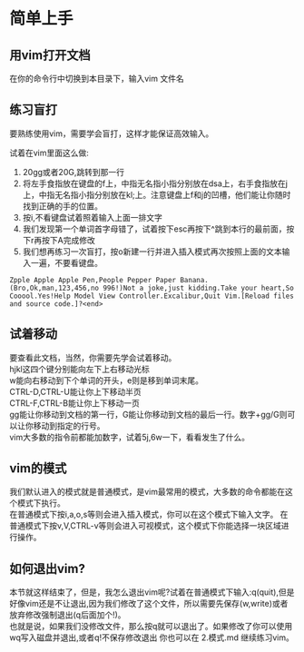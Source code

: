 # 简单上手

## 用vim打开文档
在你的命令行中切换到本目录下，输入vim 文件名

## 练习盲打

要熟练使用vim，需要学会盲打，这样才能保证高效输入。  

试着在vim里面这么做:  

1. 20gg或者20G,跳转到那一行
2. 将左手食指放在键盘的f上，中指无名指小指分别放在dsa上，右手食指放在j上，中指无名指小指分别放在kl;上。注意键盘上f和j的凹槽，他们能让你随时找到正确的手的位置。
3. 按i,不看键盘试着照着输入上面一排文字
4. 我们发现第一个单词首字母错了，试着按下esc再按下^跳到本行的最前面，按下r再按下A完成修改 
5. 我们想再练习一次盲打，按o新建一行并进入插入模式再次按照上面的文本输入一遍，不要看键盘。

```
Zpple Apple Apple Pen,People Pepper Paper Banana.(Bro,Ok,man,123,456,no 996!)Not a joke,just kidding.Take your heart,So Cooool.Yes!Help Model View Controller.Excalibur,Quit Vim.[Reload files and source code.]?<end>

```

## 试着移动

要查看此文档，当然，你需要先学会试着移动。  
hjkl这四个键分别能向左下上右移动光标  
w能向右移动到下个单词的开头，e则是移到单词末尾。  
CTRL-D,CTRL-U能让你上下移动半页  
CTRL-F,CTRL-B能让你上下移动一页    
gg能让你移动到文档的第一行，G能让你移动到文档的最后一行。数字+gg/G则可以让你移动到指定的行号。  
vim大多数的指令前都能加数字，试着5j,6w一下，看看发生了什么。  

## vim的模式

我们默认进入的模式就是普通模式，是vim最常用的模式，大多数的命令都能在这个模式下执行。  
在普通模式下按i,a,o,s等则会进入插入模式，你可以在这个模式下输入文字。
在普通模式下按v,V,CTRL-v等则会进入可视模式，这个模式下你能选择一块区域进行操作。

## 如何退出vim?

本节就这样结束了，但是，我怎么退出vim呢?试着在普通模式下输入:q(quit),但是好像vim还是不让退出,因为我们修改了这个文件，所以需要先保存(w,write)或者放弃修改强制退出(q后面加个!)。  
也就是说，如果我们没修改文件，那么按q就可以退出了。如果修改了你可以使用wq写入磁盘并退出,或者q!不保存修改退出
你也可以在 2.模式.md 继续练习vim。
